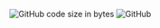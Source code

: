 <img alt="GitHub code size in bytes" src="https://img.shields.io/github/languages/code-size/CBot-official/CBot-tcl"> <img alt="GitHub" src="https://img.shields.io/github/license/CBot-official/CBot-tcl">
